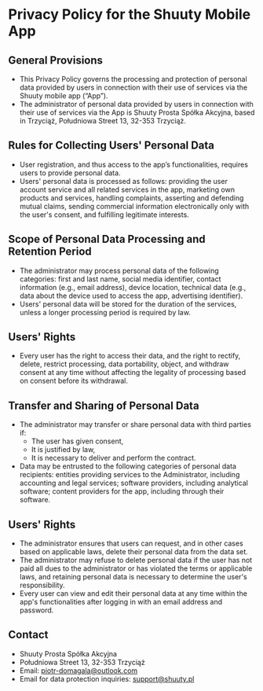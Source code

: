 # Privacy Policy for the Shuuty Mobile App

## General Provisions
- This Privacy Policy governs the processing and protection of personal data provided by users in connection with their use of services via the Shuuty mobile app (“App”).
- The administrator of personal data provided by users in connection with their use of services via the App is Shuuty Prosta Spółka Akcyjna, based in Trzyciąż, Południowa Street 13, 32-353 Trzyciąż.

## Rules for Collecting Users' Personal Data
- User registration, and thus access to the app’s functionalities, requires users to provide personal data.
- Users' personal data is processed as follows: providing the user account service and all related services in the app, marketing own products and services, handling complaints, asserting and defending mutual claims, sending commercial information electronically only with the user's consent, and fulfilling legitimate interests.

## Scope of Personal Data Processing and Retention Period
- The administrator may process personal data of the following categories: first and last name, social media identifier, contact information (e.g., email address), device location, technical data (e.g., data about the device used to access the app, advertising identifier).
- Users' personal data will be stored for the duration of the services, unless a longer processing period is required by law.

## Users' Rights
- Every user has the right to access their data, and the right to rectify, delete, restrict processing, data portability, object, and withdraw consent at any time without affecting the legality of processing based on consent before its withdrawal.

## Transfer and Sharing of Personal Data
- The administrator may transfer or share personal data with third parties if:
  - The user has given consent,
  - It is justified by law,
  - It is necessary to deliver and perform the contract.
- Data may be entrusted to the following categories of personal data recipients: entities providing services to the Administrator, including accounting and legal services; software providers, including analytical software; content providers for the app, including through their software.

## Users' Rights
- The administrator ensures that users can request, and in other cases based on applicable laws, delete their personal data from the data set.
- The administrator may refuse to delete personal data if the user has not paid all dues to the administrator or has violated the terms or applicable laws, and retaining personal data is necessary to determine the user's responsibility.
- Every user can view and edit their personal data at any time within the app's functionalities after logging in with an email address and password.

## Contact
- Shuuty Prosta Spółka Akcyjna
- Południowa Street 13, 32-353 Trzyciąż
- Email: piotr-domagala@outlook.com
- Email for data protection inquiries: support@shuuty.pl

